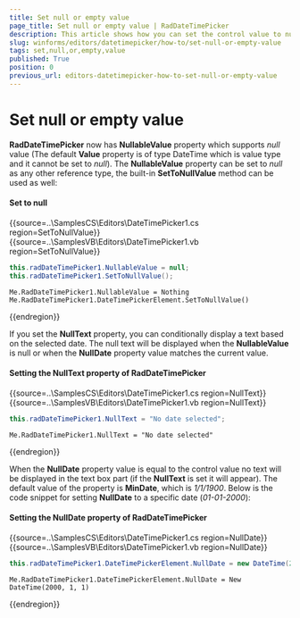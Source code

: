 ```yaml
---
title: Set null or empty value
page_title: Set null or empty value | RadDateTimePicker
description: This article shows how you can set the control value to null.
slug: winforms/editors/datetimepicker/how-to/set-null-or-empty-value
tags: set,null,or,empty,value
published: True
position: 0
previous_url: editors-datetimepicker-how-to-set-null-or-empty-value
---
```


# Set null or empty value

__RadDateTimePicker__ now has __NullableValue__ property which supports *null* value (The default __Value__ property is of type DateTime which is value type and it cannot be set to *null*). The __NullableValue__ property can be set to *null* as any other reference type, the built-in __SetToNullValue__ method can be used as well:

#### Set to null 

{{source=..\SamplesCS\Editors\DateTimePicker1.cs region=SetToNullValue}} 
{{source=..\SamplesVB\Editors\DateTimePicker1.vb region=SetToNullValue}} 

````C#
this.radDateTimePicker1.NullableValue = null;
this.radDateTimePicker1.SetToNullValue();

````
````VB.NET
Me.RadDateTimePicker1.NullableValue = Nothing
Me.RadDateTimePicker1.DateTimePickerElement.SetToNullValue()

````

{{endregion}} 
 
If you set the __NullText__ property, you can conditionally display a text based on the selected date. The null text will be displayed when the __NullableValue__ is null or when the __NullDate__ property value matches the current value.

#### Setting the NullText property of RadDateTimePicker 

{{source=..\SamplesCS\Editors\DateTimePicker1.cs region=NullText}} 
{{source=..\SamplesVB\Editors\DateTimePicker1.vb region=NullText}} 

````C#
this.radDateTimePicker1.NullText = "No date selected";

````
````VB.NET
Me.RadDateTimePicker1.NullText = "No date selected"

````

{{endregion}} 
 
When the __NullDate__ property value is equal to the control value no text will be displayed in the text box part (if the __NullText__ is set it will appear). The default value of the property is __MinDate__, which is *1/1/1900*. Below is the code snippet for setting __NullDate__ to a specific date (*01-01-2000*):

#### Setting the NullDate property of RadDateTimePicker 

{{source=..\SamplesCS\Editors\DateTimePicker1.cs region=NullDate}} 
{{source=..\SamplesVB\Editors\DateTimePicker1.vb region=NullDate}} 

````C#
this.radDateTimePicker1.DateTimePickerElement.NullDate = new DateTime(2000, 01, 01);

````
````VB.NET
Me.RadDateTimePicker1.DateTimePickerElement.NullDate = New DateTime(2000, 1, 1)

````

{{endregion}} 



